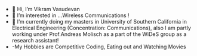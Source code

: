 - 👋 Hi, I’m Vikram Vasudevan
- 👀 I’m interested in ...Wireless Communications ! 
- 🌱 I’m currently doing my masters in University of Southern California in Electrical Engineering (Concentration: Communications), also I am partly working under Prof.Andreas Molisch as a part of the WiDeS group as a research assistant!
- -My Hobbies are Competitive Coding, Eating out and Watching Movies


<!---
vikramsvdd/vikramsvdd is a ✨ special ✨ repository because its `README.md` (this file) appears on your GitHub profile.
You can click the Preview link to take a look at your changes.
--->
